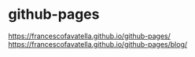 # github-pages

https://francescofavatella.github.io/github-pages/
https://francescofavatella.github.io/github-pages/blog/
